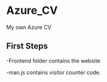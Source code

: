 # Azure_CV
My own Azure CV

## First Steps

-Frontend folder contains the website

-man.js contains visitor counter code. 